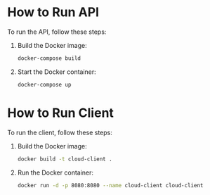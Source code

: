 


# How to Run API

To run the API, follow these steps:

1. Build the Docker image:
   ```bash
   docker-compose build
   ```

2. Start the Docker container:
   ```bash
   docker-compose up
   ```

# How to Run Client

To run the client, follow these steps:

1. Build the Docker image:
   ```bash
   docker build -t cloud-client .
   ```

2. Run the Docker container:
   ```bash
   docker run -d -p 8080:8080 --name cloud-client cloud-client

   ```

```

